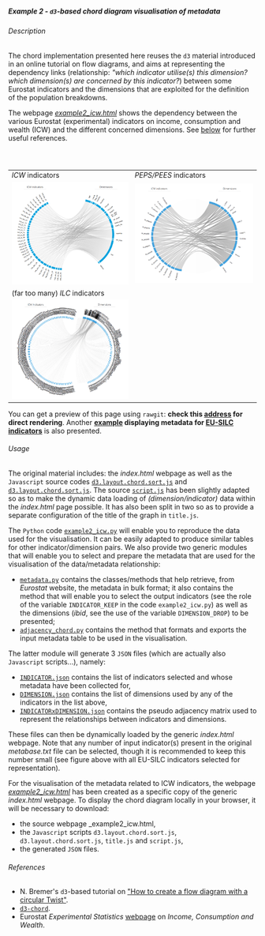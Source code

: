 ##### Example 2 - `d3`-based chord diagram visualisation of metadata

###### <a name="Description"></a>Description

The chord implementation presented here reuses the `d3` material introduced in an online tutorial on flow diagrams, and aims at representing the dependency links (relationship: _"which indicator utilise(s) this dimension? which dimension(s) are concerned by this indicator?_) between some Eurostat indicators and the dimensions that are exploited for the definition of the population breakdowns. 

The webpage [_example2_icw.html_](https://github.com/eurostat/d3ex4es/blob/master/example2/example2_icw.html) shows the dependency between the various Eurostat (experimental) indicators on income, consumption and wealth (ICW) and the different concerned dimensions. See [below](#References) for further useful references.

<table>
<header>
<td align="centre"><i>ICW</i> indicators</td>
<td align="centre"><i>PEPS/PEES</i> indicators</td>
</header>
<tr>
<td><kbd><img src="example2_icw_excerpt1.png" alt="Example 2 ICW excerpt 1" width="400"> </kbd></td>
<td><kbd><img src="example2_icw_excerpt2.png" alt="Example 2 ICW excerpt 2" width="400"> </kbd></td>
</tr>
<header>
<td align="centre">(far too many) <i>ILC</i> indicators</td>
</header>
<tr>
<td><kbd><img src="example2_icw_excerpt3.png" alt="Example 2 ICW excerpt 3" width="400"> </kbd></td>
</tr>
</table>


You can get a preview of this page using `rawgit`: **check this [address](https://cdn.rawgit.com/eurostat/d3ex4es/15d30510/example2/example2_icw_rawgit.html) for direct rendering**. Another **[example](https://cdn.rawgit.com/eurostat/d3ex4es/975963db/example2/example2_ilc_rawgit.html) displaying metadata for [EU-SILC indicators](http://ec.europa.eu/eurostat/web/income-and-living-conditions/data/database)** is also presented.

###### <a name="Usage"></a>Usage

The original material includes: the _index.html_ webpage as well as the `Javascript` source codes [`d3.layout.chord.sort.js`](https://github.com/eurostat/d3ex4es/blob/master/example2/d3.layout.chord.sort.js) and
[`d3.layout.chord.sort.js`](https://github.com/eurostat/d3ex4es/blob/master/example2/d3.layout.chord.sort.js). The source [`script.js`](https://github.com/eurostat/d3ex4es/blob/master/example2/script.js) has been slightly adapted so as to make the dynamic data loading of _(dimension/indicator)_ data within the _index.html_ page possible. It has also been split in two so as to provide a separate configuration of the title of the graph in `title.js`.

The `Python` code [`example2_icw.py`](https://github.com/eurostat/d3ex4es/blob/master/example2/example2_icw.py) will enable you to reproduce the data used for the visualisation. It can be easily adapted to produce similar tables for other indicator/dimension pairs.
We also provide two generic modules that will enable you to select and prepare the metadata that are used for the visualisation of the data/metadata relationship:
* [`metadata.py`](https://github.com/eurostat/d3ex4es/blob/master/metadata.py) contains the classes/methods that help retrieve, from _Eurostat_ website, the metadata in bulk format; it also contains the method that will enable you to select the output indicators (see the role of the variable `INDICATOR_KEEP` in the code `example2_icw.py`) as well as the dimensions (_ibid_, see the use of the variable `DIMENSION_DROP`) to be presented;
* [`adjacency_chord.py`](https://github.com/eurostat/d3ex4es/blob/master/adjacency_chord.py) contains the method that formats and exports the input metadata table to be used in the visualisation.

The latter module will generate 3 `JSON` files (which are actually also `Javascript` scripts...), namely:
* [`INDICATOR.json`](https://github.com/eurostat/d3ex4es/blob/master/example2/INDICATOR.json) contains the list of indicators selected and whose metadata have been collected for,
* [`DIMENSION.json`](https://github.com/eurostat/d3ex4es/blob/master/example2/DIMENSION.json) contains the list of dimensions used by any of the indicators in the list above, 
* [`INDICATORxDIMENSION.json`](https://github.com/eurostat/d3ex4es/blob/master/example2/INDICATORxDIMENSION.json) contains the pseudo adjacency matrix used to represent the relationships between indicators and dimensions.

These files can then be dynamically loaded by the generic _index.html_ webpage. Note that any number of input indicator(s) present in the original _metabase.txt_ file can be selected, though it is recommended to keep this number small (see figure above with all EU-SILC indicators selected for representation).

For the visualisation of the metadata related to ICW indicators, the webpage [_example2_icw.html_](https://github.com/eurostat/d3ex4es/blob/master/example2/example2_icw.html) has been created as a specific copy of the generic _index.html_ webpage. To display the chord diagram locally in your browser, it will be necessary to download: 
* the source webpage _example2_icw.html, 
* the `Javascript` scripts `d3.layout.chord.sort.js`, `d3.layout.chord.sort.js`, `title.js` and `script.js`, 
* the generated `JSON` files.

###### <a name="References"></a>References

*  N. Bremer's `d3`-based tutorial on ["How to create a flow diagram with a circular Twist"](https://www.visualcinnamon.com/2015/08/stretched-chord.html).
* [`d3-chord`](https://github.com/d3/d3-chord).
* Eurostat _Experimental Statistics_ [webpage](http://ec.europa.eu/eurostat/web/experimental-statistics/income-consumption-and-wealth) on _Income, Consumption and Wealth_.
